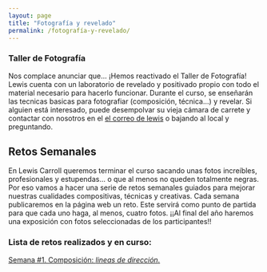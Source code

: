 ```yaml
---
layout: page
title: "Fotografía y revelado"
permalink: /fotografía-y-revelado/
---
```


### Taller de Fotografía
Nos complace anunciar que... ¡Hemos reactivado el Taller de Fotografía! 
Lewis cuenta con un laboratorio de revelado y positivado propio con todo el material necesario para hacerlo funcionar. Durante el curso, se enseñarán las tecnicas basicas para fotografiar (composición, técnica...) y revelar. Si alguien está interesado, puede desempolvar su vieja cámara de carrete y contactar con nosotros en el [el correo de lewis](http://lewiscarroll.es/contacto) o bajando al local y preguntando.

## Retos Semanales
En Lewis Carroll queremos terminar el curso sacando unas fotos increíbles, profesionales y estupendas... o que al menos no queden totalmente negras. Por eso vamos a hacer una serie de retos semanales guiados para mejorar nuestras cualidades compositivas, técnicas y creativas.
Cada semana publicaremos en la página web un reto. Este servirá como punto de partida para que cada uno haga, al menos, cuatro fotos. 
¡¡Al final del año haremos una exposición con fotos seleccionadas de los participantes!!

### Lista de retos realizados y en curso:
[Semana #1. Composición: *lineas de dirección*.](http://lewiscarroll.es/dhskjdhsak)
